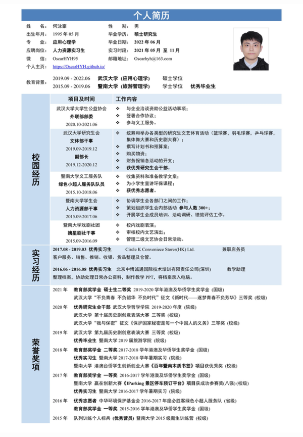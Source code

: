 　<html>
  <body>
<div align="center">
    <h1>欢迎查看Oscar的个人简历</h1>
</div>
<div align="center">选择您需要的版本下载，或者单击正文获取PDF版</div>
<div align="center">
【<a href="https://github.com/oscarhyh/oscarhyh.github.io/releases/download/Intern_Resume/HR_Intern_Resume_OscarHYH.pdf" title="想要方便复制文本，可下载Word版">PDF版</a>】
【<a href="https://github.com/oscarhyh/oscarhyh.github.io/releases/download/Intern_Resume/HR_Intern_Resume_OscarHYH.doc" title="doc格式有几率错版，正常排版可下载PDF版">Word版</a>】
</div>
　　<p id="Layer1" style="position:fixed; left:0px; top:0px; width:100%">
<a href="https://github.com/oscarhyh/oscarhyh.github.io/releases/download/Intern_Resume/HR_Intern_Resume_OscarHYH.pdf">
    <img src="https://github.com/oscarhyh/oscarhyh.github.io/raw/main/Resume.jpg" width="100%" height="100%" alt="个人简历" title="点击可以下载PDF版简历">
    </a>
</p>
    </body>
</html>








# 欢迎查看Oscar的个人简历
点击下载您需要的简历格式，或单击中正文直接获取PDF版
【[PDF版](https://github.com/oscarhyh/oscarhyh.github.io/releases/download/Intern_Resume/HR_Intern_Resume_OscarHYH.pdf "想要方便复制文本，可下载Word版")】【[Word版](https://github.com/oscarhyh/oscarhyh.github.io/releases/download/Intern_Resume/HR_Intern_Resume_OscarHYH.doc "doc格式有几率错版，正常排版可下载PDF版")】
<a href="https://github.com/oscarhyh/oscarhyh.github.io/releases/download/Intern_Resume/HR_Intern_Resume_OscarHYH.pdf">![个人简历](https://github.com/oscarhyh/oscarhyh.github.io/raw/main/Resume.jpg "点击可以下载PDF版简历")</a>
